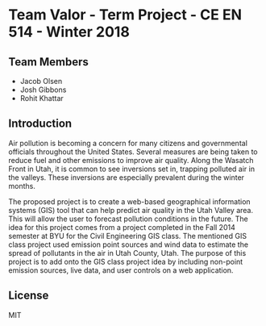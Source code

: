 # Team Valor - Term Project - CE EN 514 - Winter 2018

## Team Members
  
  - Jacob Olsen 
  - Josh Gibbons 
  - Rohit Khattar 

## Introduction

Air pollution is becoming a concern for many citizens and governmental officials throughout the United States. Several measures are being taken to reduce fuel and other emissions to improve air quality. Along the Wasatch Front in Utah, it is common to see inversions set in, trapping polluted air in the valleys. These inversions are especially prevalent during the winter months. 

The proposed project is to create a web-based geographical information systems (GIS) tool that can help predict air quality in the Utah Valley area. This will allow the user to forecast pollution conditions in the future. The idea for this project comes from a project completed in the Fall 2014 semester at BYU for the Civil Engineering GIS class. The mentioned GIS class project used emission point sources and wind data to estimate the spread of pollutants in the air in Utah County, Utah. The purpose of this project is to add onto the GIS class project idea by including non-point emission sources, live data, and user controls on a web application. 


License
----

MIT
